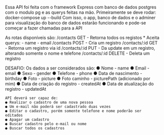 Essa API foi feita com o framework Express com banco de dados postgres com o modulo pg e as querys feitas na mão.
Primeiramente se deve rodar: docker-compose up --build
Com isso, o app, banco de dados e o adminer para visualização do banco de dados estarão funcionando e pode-se começar a fazer chamadas para a API

As rotas disponíveis são:
	/contacts GET - Retorna todos os registos
		* Aceita querys:
			- name
			- email
	/contacts POST - Cria um registro
	/contacts/:id GET - Retorna um registro via id
	/contacts/:id PUT - Da update em um registro, alterando somente o nome e telefone
	/contacts/:id DELETE - Deleta um registro


DESAFIO:
	Os dados a ser considerados são:
	● Nome - name
	● Email - email
	● Sexo - gender
	● Telefone - phone
	● Data de nascimento - birthday
	● Foto - picture
	● Foto caminho - picturePath (adicionado por mim)
	● Data de criação do registro - createdAt
	● Data de atualização do registro - updatedAt

	API deverá ser capaz de:
	● Realizar o cadastro de uma nova pessoa
	● Um e-mail não poderá ser cadastrado duas vezes
	● Editar o cadastro, porém somente telefone e nome poderão ser editados
	● Apagar um cadastro
	● Buscar cadastro pelo e-mail ou nome
	● Buscar todos os cadastros